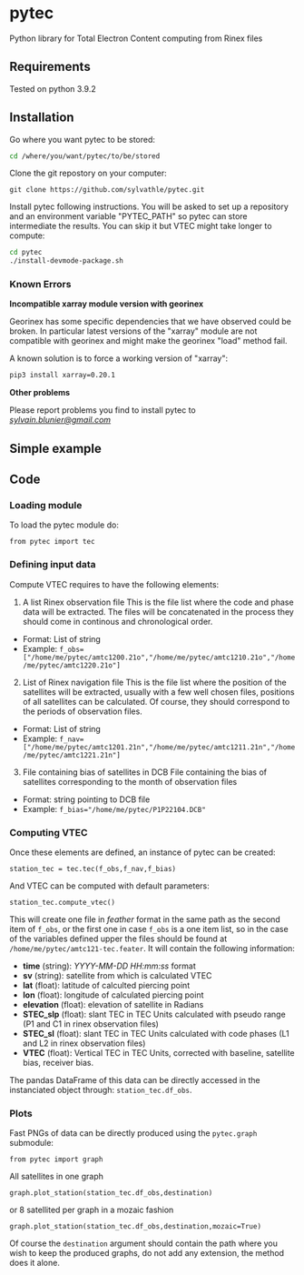 # pytec
Python library for Total Electron Content computing from Rinex files

## Requirements

Tested on python 3.9.2

## Installation

Go where you want pytec to be stored:
```bash
cd /where/you/want/pytec/to/be/stored
```
Clone the git repostory on your computer:
```
git clone https://github.com/sylvathle/pytec.git
```

Install pytec following instructions. You will be asked to set up a repository and an environment variable "PYTEC_PATH" so pytec can store intermediate the results. You can skip it but VTEC might take longer to compute:

```bash
cd pytec
./install-devmode-package.sh
```

### Known Errors

**Incompatible xarray module version with georinex**

Georinex has some specific dependencies that we have observed could be broken.
In particular latest versions of the "xarray" module are not compatible with georinex and might make the georinex "load" method fail.

A known solution is to force a working version of "xarray":

```bash
pip3 install xarray=0.20.1
```

**Other problems**

Please report problems you find to install pytec to *sylvain.blunier@gmail.com*

## Simple example



## Code

### Loading module

To load the pytec module do:

`from pytec import tec`

### Defining input data

Compute VTEC requires to have the following elements:

1. A list Rinex observation file
This is the file list where the code and phase data will be extracted. The files will be concatenated in the process they should come in continous and chronological order.
* Format: List of string
* Example: `f_obs=["/home/me/pytec/amtc1200.21o","/home/me/pytec/amtc1210.21o","/home/me/pytec/amtc1220.21o"]`

2. List of Rinex navigation file
This is the file list where the position of the satellites will be extracted, usually with a few well chosen files, positions of all satellites can be calculated. Of course, they should correspond to the periods of observation files.
* Format: List of string
* Example: `f_nav=["/home/me/pytec/amtc1201.21n","/home/me/pytec/amtc1211.21n","/home/me/pytec/amtc1221.21n"]`

3. File containing bias of satellites in DCB
File containing the bias of satellites corresponding to the month of observation files
* Format: string pointing to DCB file
* Example: `f_bias="/home/me/pytec/P1P22104.DCB"`

### Computing VTEC

Once these elements are defined, an instance of pytec can be created:

`station_tec = tec.tec(f_obs,f_nav,f_bias)`

And VTEC can be computed with default parameters:

`station_tec.compute_vtec()`

This will create one file in *feather* format in the same path as the second item of `f_obs`, or the first one in case `f_obs` is a one item list, so in the case of the variables defined upper the files should be found at `/home/me/pytec/amtc121-tec.feater`.
It will contain the following information:

* **time** (string): *YYYY-MM-DD HH:mm:ss* format
* **sv** (string): satellite from which is calculated VTEC
* **lat** (float): latitude of calculted piercing point
* **lon** (float):  longitude of calculated piercing point
* **elevation** (float): elevation of satellite in Radians
* **STEC_slp** (float): slant TEC in TEC Units calculated with pseudo range (P1 and C1 in rinex observation files)
* **STEC_sl** (float): slant TEC in TEC Units calculated with code phases (L1 and L2 in rinex observation files)
* **VTEC** (float): Vertical TEC in TEC Units, corrected with baseline, satellite bias, receiver bias.

The pandas DataFrame of this data can be directly accessed in the instanciated object through: `station_tec.df_obs`.

### Plots

Fast PNGs of data can be directly produced using the `pytec.graph` submodule:

```
from pytec import graph
```

All satellites in one graph
```
graph.plot_station(station_tec.df_obs,destination)
```

or 8 satellited per graph in a mozaic fashion
```
graph.plot_station(station_tec.df_obs,destination,mozaic=True)
```

Of course the `destination` argument should contain the path where you wish to keep the produced graphs, do not add any extension, the method does it alone. 


